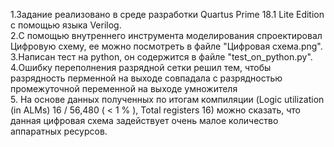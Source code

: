 1.Задание реализовано в среде разработки Quartus Prime 18.1 Lite Edition c помощью языка Verilog. <br />
2.С помощью внутреннего инструмента моделирования спроектировал Цифровую схему, ее можно посмотреть в файле "Цифровая схема.png".<br />
3.Написан тест на python, он содержится в файле "test_on_python.py".<br />
4.Ошибку переполнения разрядной сетки решил тем, чтобы разрядность перменной на выходе совпадала с разрядностью промежуточной переменной на выходе умножителя <br />
5. На основе данных полученных по итогам компиляции (Logic utilization (in ALMs)	16 / 56,480 ( < 1 % ), Total registers	16) можно сказать, что <br />
данная цифровая схема задействует очень малое количество аппаратных ресурсов.
